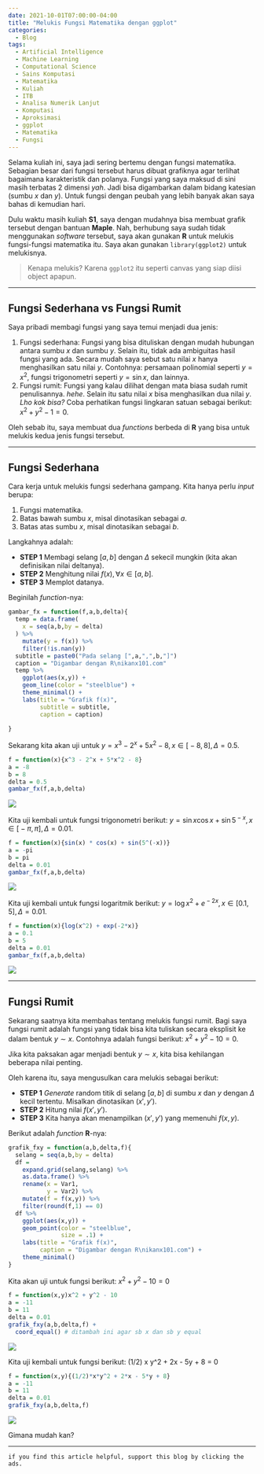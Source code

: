 ```yaml
---
date: 2021-10-01T07:00:00-04:00
title: "Melukis Fungsi Matematika dengan ggplot"
categories:
  - Blog
tags:
  - Artificial Intelligence
  - Machine Learning
  - Computational Science
  - Sains Komputasi
  - Matematika
  - Kuliah
  - ITB
  - Analisa Numerik Lanjut
  - Komputasi
  - Aproksimasi
  - ggplot
  - Matematika
  - Fungsi
---
```



Selama kuliah ini, saya jadi sering bertemu dengan fungsi matematika.
Sebagian besar dari fungsi tersebut harus dibuat grafiknya agar terlihat
bagaimana karakteristik dan polanya. Fungsi yang saya maksud di sini
masih terbatas 2 dimensi *yah*. Jadi bisa digambarkan dalam bidang
katesian (sumbu *x* dan *y*). Untuk fungsi dengan peubah yang lebih
banyak akan saya bahas di kemudian hari.

Dulu waktu masih kuliah **S1**, saya dengan mudahnya bisa membuat grafik
tersebut dengan bantuan **Maple**. Nah, berhubung saya sudah tidak
menggunakan *software* tersebut, saya akan gunakan **R** untuk melukis
fungsi-fungsi matematika itu. Saya akan gunakan `library(ggplot2)` untuk
melukisnya.

> Kenapa melukis? Karena `ggplot2` itu seperti canvas yang siap diisi
> object apapun.

------------------------------------------------------------------------

## Fungsi Sederhana vs Fungsi Rumit

Saya pribadi membagi fungsi yang saya temui menjadi dua jenis:

1.  Fungsi sederhana: Fungsi yang bisa dituliskan dengan mudah hubungan
    antara sumbu *x* dan sumbu *y*. Selain itu, tidak ada ambiguitas
    hasil fungsi yang ada. Secara mudah saya sebut satu nilai *x* hanya
    menghasilkan satu nilai *y*. Contohnya: persamaan polinomial seperti
    *y* = *x*<sup>2</sup>, fungsi trigonometri seperti *y* = sin *x*,
    dan lainnya.
2.  Fungsi rumit: Fungsi yang kalau dilihat dengan mata biasa sudah
    rumit penulisannya. *hehe*. Selain itu satu nilai *x* bisa
    menghasilkan dua nilai *y*. *Lho kok bisa?* Coba perhatikan fungsi
    lingkaran satuan sebagai berikut:
    *x*<sup>2</sup> + *y*<sup>2</sup> − 1 = 0.

Oleh sebab itu, saya membuat dua *functions* berbeda di **R** yang bisa
untuk melukis kedua jenis fungsi tersebut.

------------------------------------------------------------------------

## Fungsi Sederhana

Cara kerja untuk melukis fungsi sederhana gampang. Kita hanya perlu
*input* berupa:

1.  Fungsi matematika.
2.  Batas bawah sumbu *x*, misal dinotasikan sebagai *a*.
3.  Batas atas sumbu *x*, misal dinotasikan sebagai *b*.

Langkahnya adalah:

-   **STEP 1** Membagi selang \[*a*, *b*\] dengan *Δ* sekecil mungkin
    (kita akan definisikan nilai deltanya).
-   **STEP 2** Menghitung nilai *f*(*x*), ∀*x* ∈ \[*a*, *b*\].
-   **STEP 3** Memplot datanya.

Beginilah *function*-nya:

``` r
gambar_fx = function(f,a,b,delta){
  temp = data.frame(
    x = seq(a,b,by = delta)
  ) %>% 
    mutate(y = f(x)) %>% 
    filter(!is.nan(y))
  subtitle = paste0("Pada selang [",a,",",b,"]")
  caption = "Digambar dengan R\nikanx101.com"
  temp %>% 
    ggplot(aes(x,y)) +
    geom_line(color = "steelblue") +
    theme_minimal() +
    labs(title = "Grafik f(x)",
         subtitle = subtitle,
         caption = caption)
   
}
```

Sekarang kita akan uji untuk
*y* = *x*<sup>3</sup> − 2<sup>*x*</sup> + 5*x*<sup>2</sup> − 8, *x* ∈ \[ − 8, 8\], *Δ* = 0.5.

``` r
f = function(x){x^3 - 2^x + 5*x^2 - 8}
a = -8
b = 8
delta = 0.5
gambar_fx(f,a,b,delta)
```

![](https://raw.githubusercontent.com/ikanx101/ikanx101.github.io/master/_posts/matematika%20ITB/analisa%20numerik%20lanjut/grafik%20fx/lukis-fx_files/figure-gfm/unnamed-chunk-2-1.png)<!-- -->

Kita uji kembali untuk fungsi trigonometri berikut:
*y* = sin *x*cos *x* + sin 5<sup> − *x*</sup>, *x* ∈ \[ − *π*, *π*\], *Δ* = 0.01.

``` r
f = function(x){sin(x) * cos(x) + sin(5^(-x))}
a = -pi
b = pi
delta = 0.01
gambar_fx(f,a,b,delta)
```

![](https://raw.githubusercontent.com/ikanx101/ikanx101.github.io/master/_posts/matematika%20ITB/analisa%20numerik%20lanjut/grafik%20fx/lukis-fx_files/figure-gfm/unnamed-chunk-3-1.png)<!-- -->

Kita uji kembali untuk fungsi logaritmik berikut:
*y* = log *x*<sup>2</sup> + *e*<sup> − 2*x*</sup>, *x* ∈ \[0.1, 5\], *Δ* = 0.01.

``` r
f = function(x){log(x^2) + exp(-2*x)}
a = 0.1
b = 5
delta = 0.01
gambar_fx(f,a,b,delta)
```

![](https://raw.githubusercontent.com/ikanx101/ikanx101.github.io/master/_posts/matematika%20ITB/analisa%20numerik%20lanjut/grafik%20fx/lukis-fx_files/figure-gfm/unnamed-chunk-4-1.png)<!-- -->

------------------------------------------------------------------------

## Fungsi Rumit

Sekarang saatnya kita membahas tentang melukis fungsi rumit. Bagi saya
fungsi rumit adalah fungsi yang tidak bisa kita tuliskan secara
eksplisit ke dalam bentuk *y* ∼ *x*. Contohnya adalah fungsi berikut:
*x*<sup>2</sup> + *y*<sup>2</sup> − 10 = 0.

Jika kita paksakan agar menjadi bentuk *y* ∼ *x*, kita bisa kehilangan
beberapa nilai penting.

Oleh karena itu, saya mengusulkan cara melukis sebagai berikut:

-   **STEP 1** *Generate* random titik di selang \[*a*, *b*\] di sumbu
    *x* dan *y* dengan *Δ* kecil tertentu. Misalkan dinotasikan
    (*x*′, *y*′).
-   **STEP 2** Hitung nilai *f*(*x*′, *y*′).
-   **STEP 3** Kita hanya akan menampilkan (*x*′, *y*′) yang memenuhi
    *f*(*x*, *y*).

Berikut adalah *function* **R**-nya:

``` r
grafik_fxy = function(a,b,delta,f){
  selang = seq(a,b,by = delta)
  df = 
    expand.grid(selang,selang) %>% 
    as.data.frame() %>% 
    rename(x = Var1,
           y = Var2) %>%  
    mutate(f = f(x,y)) %>%
    filter(round(f,1) == 0) 
  df %>% 
    ggplot(aes(x,y)) +
    geom_point(color = "steelblue",
               size = .1) +
    labs(title = "Grafik f(x)",
         caption = "Digambar dengan R\nikanx101.com") +
    theme_minimal()
}
```

Kita akan uji untuk fungsi berikut:
*x*<sup>2</sup> + *y*<sup>2</sup> − 10 = 0

``` r
f = function(x,y)x^2 + y^2 - 10
a = -11
b = 11
delta = 0.01
grafik_fxy(a,b,delta,f) + 
  coord_equal() # ditambah ini agar sb x dan sb y equal
```

![](https://raw.githubusercontent.com/ikanx101/ikanx101.github.io/master/_posts/matematika%20ITB/analisa%20numerik%20lanjut/grafik%20fx/lukis-fx_files/figure-gfm/unnamed-chunk-6-1.png)<!-- -->

Kita uji kembali untuk fungsi berikut:
(1/2) x y^2 + 2x - 5y + 8 = 0

``` r
f = function(x,y){(1/2)*x*y^2 + 2*x - 5*y + 8}
a = -11
b = 11
delta = 0.01
grafik_fxy(a,b,delta,f) 
```

![](https://raw.githubusercontent.com/ikanx101/ikanx101.github.io/master/_posts/matematika%20ITB/analisa%20numerik%20lanjut/grafik%20fx/lukis-fx_files/figure-gfm/unnamed-chunk-7-1.png)<!-- -->

Gimana mudah kan?

------------------------------------------------------------------------

`if you find this article helpful, support this blog by clicking the ads.`
